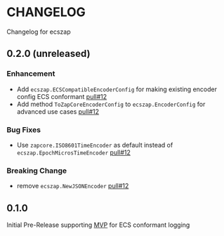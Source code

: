 # CHANGELOG
Changelog for ecszap

## 0.2.0 (unreleased)

### Enhancement
* Add `ecszap.ECSCompatibleEncoderConfig` for making existing encoder config ECS conformant [pull#12](https://github.com/elastic/ecs-logging-go-zap/pull/12)
* Add method `ToZapCoreEncoderConfig` to `ecszap.EncoderConfig` for advanced use cases [pull#12](https://github.com/elastic/ecs-logging-go-zap/pull/12)

### Bug Fixes
* Use `zapcore.ISO8601TimeEncoder` as default instead of `ecszap.EpochMicrosTimeEncoder` [pull#12](https://github.com/elastic/ecs-logging-go-zap/pull/12)

### Breaking Change
* remove `ecszap.NewJSONEncoder` [pull#12](https://github.com/elastic/ecs-logging-go-zap/pull/12)

## 0.1.0
Initial Pre-Release supporting [MVP](https://github.com/elastic/ecs-logging/tree/master/spec#minimum-viable-product) for ECS conformant logging 